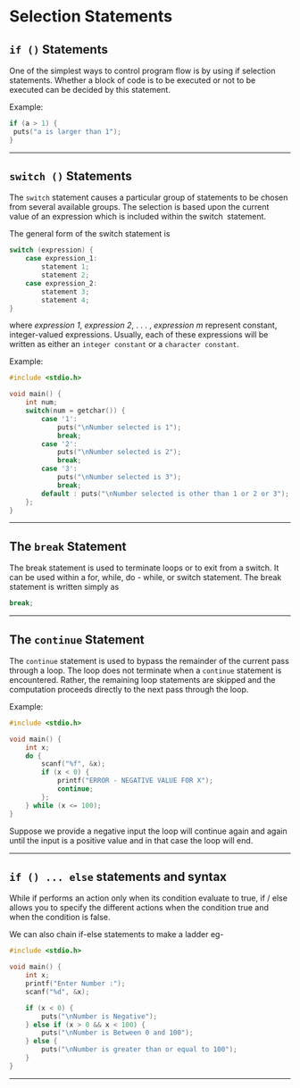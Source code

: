 # Selection Statements

## `if ()` Statements

One of the simplest ways to control program flow is by using if selection statements. Whether a block of code is to be executed or not to be executed can be decided by this statement.

Example:

```c
if (a > 1) {
 puts("a is larger than 1");
}
```

---

## `switch ()` Statements

The `switch` statement causes a particular group of statements to be chosen from several available groups. The selection is based upon the current value of an expression which is included within the switch` `statement. 

The general form of the switch statement is

```c
switch (expression) {
	case expression_1:
		statement 1;
		statement 2;
	case expression_2:
		statement 3;
		statement 4;
}
```

where _expression 1_, _expression 2_, . . . , _expression m_ represent constant, integer-valued expressions. Usually, each of these expressions will be written as either an `integer constant` or a `character constant`.

Example:

```c
#include <stdio.h>

void main() {
    int num;
	switch(num = getchar()) {
        case '1': 
            puts("\nNumber selected is 1");
            break;
        case '2': 
            puts("\nNumber selected is 2");
            break;
        case '3': 
            puts("\nNumber selected is 3");
            break;
        default : puts("\nNumber selected is other than 1 or 2 or 3");
    };
}
```



---

## The `break` Statement 

The break statement is used to terminate loops or to exit from a switch. It can be used within a for, while, do - while, or switch statement. The break statement is written simply as

```c
break;
```

---

## The `continue` Statement

The `continue` statement is used to bypass the remainder of the current pass through a loop. The loop does not terminate when a `continue` statement is encountered. Rather, the remaining loop statements are skipped and the computation proceeds directly to the next pass through the loop.

Example:

```c
#include <stdio.h>

void main() {
    int x;
    do {
        scanf("%f", &x);
        if (x < 0) {
            printf("ERROR - NEGATIVE VALUE FOR X");
            continue;
        };
    } while (x <= 100);
}
```

Suppose we provide a negative input the loop will continue again and again until the input is a positive value and in that case the loop will end.


---

## `if () ... else` statements and syntax

While if performs an action only when its condition evaluate to true, if / else allows you to specify the different actions when the condition true and when the condition is false.

We can also chain if-else statements to make a ladder eg-

```c
#include <stdio.h>

void main() {
    int x;
    printf("Enter Number :");
    scanf("%d", &x);

    if (x < 0) {
        puts("\nNumber is Negative");
    } else if (x > 0 && x < 100) {
        puts("\nNumber is Between 0 and 100");
    } else {
        puts("\nNumber is greater than or equal to 100");
    }
}
```


---
